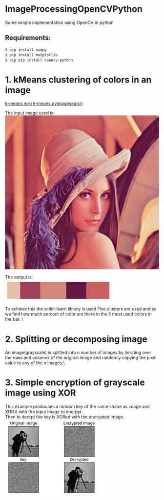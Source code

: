 # ImageProcessingOpenCVPython
Some simple implementation using OpenCV in python

## Requirements:
```bash
$ pip install numpy
$ pip install matplotlib
$ pip pip install opencv-python
```

# 1. kMeans clustering of colors in an image
[k-means wiki](https://en.wikipedia.org/wiki/K-means_clustering)
[k-means pyimagesearch](https://www.pyimagesearch.com/2014/05/26/opencv-python-k-means-color-clustering/)

The input image used is: \
![Lenna Image](/kmeans/Lenna.png "Input image")

The output is: \
![kmean Image](/kmeans/kmean.png "Output Image")

To achieve this the scikit-learn library is used
Five clusters are used and so we find how much percent of color are there in the 5 most used colors in the bar. \

# 2. Splitting or decomposing image
An image(grayscale) is splitted into n number of images by iterating over the rows and columns of the original image and randomly copying the pixel value to any of the n images.\

# 3. Simple encryption of grayscale image using XOR

This example producaes a random key of the same shape as image and XOR it with the input image to encrpyt. \
Then to decrpt the key is XORed with the encrypted image. \
![Output Image](/simple_encrypt/Figure2021-02-02151720.png "Output Image")
